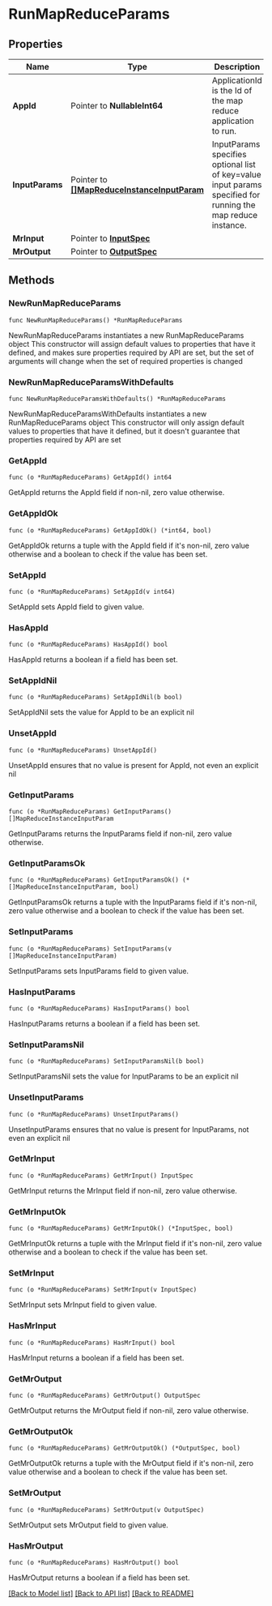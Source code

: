 # RunMapReduceParams

## Properties

Name | Type | Description | Notes
------------ | ------------- | ------------- | -------------
**AppId** | Pointer to **NullableInt64** | ApplicationId is the Id of the map reduce application to run. | [optional] 
**InputParams** | Pointer to [**[]MapReduceInstanceInputParam**](MapReduceInstanceInputParam.md) | InputParams specifies optional list of key&#x3D;value input params specified for running the map reduce instance. | [optional] 
**MrInput** | Pointer to [**InputSpec**](InputSpec.md) |  | [optional] 
**MrOutput** | Pointer to [**OutputSpec**](OutputSpec.md) |  | [optional] 

## Methods

### NewRunMapReduceParams

`func NewRunMapReduceParams() *RunMapReduceParams`

NewRunMapReduceParams instantiates a new RunMapReduceParams object
This constructor will assign default values to properties that have it defined,
and makes sure properties required by API are set, but the set of arguments
will change when the set of required properties is changed

### NewRunMapReduceParamsWithDefaults

`func NewRunMapReduceParamsWithDefaults() *RunMapReduceParams`

NewRunMapReduceParamsWithDefaults instantiates a new RunMapReduceParams object
This constructor will only assign default values to properties that have it defined,
but it doesn't guarantee that properties required by API are set

### GetAppId

`func (o *RunMapReduceParams) GetAppId() int64`

GetAppId returns the AppId field if non-nil, zero value otherwise.

### GetAppIdOk

`func (o *RunMapReduceParams) GetAppIdOk() (*int64, bool)`

GetAppIdOk returns a tuple with the AppId field if it's non-nil, zero value otherwise
and a boolean to check if the value has been set.

### SetAppId

`func (o *RunMapReduceParams) SetAppId(v int64)`

SetAppId sets AppId field to given value.

### HasAppId

`func (o *RunMapReduceParams) HasAppId() bool`

HasAppId returns a boolean if a field has been set.

### SetAppIdNil

`func (o *RunMapReduceParams) SetAppIdNil(b bool)`

 SetAppIdNil sets the value for AppId to be an explicit nil

### UnsetAppId
`func (o *RunMapReduceParams) UnsetAppId()`

UnsetAppId ensures that no value is present for AppId, not even an explicit nil
### GetInputParams

`func (o *RunMapReduceParams) GetInputParams() []MapReduceInstanceInputParam`

GetInputParams returns the InputParams field if non-nil, zero value otherwise.

### GetInputParamsOk

`func (o *RunMapReduceParams) GetInputParamsOk() (*[]MapReduceInstanceInputParam, bool)`

GetInputParamsOk returns a tuple with the InputParams field if it's non-nil, zero value otherwise
and a boolean to check if the value has been set.

### SetInputParams

`func (o *RunMapReduceParams) SetInputParams(v []MapReduceInstanceInputParam)`

SetInputParams sets InputParams field to given value.

### HasInputParams

`func (o *RunMapReduceParams) HasInputParams() bool`

HasInputParams returns a boolean if a field has been set.

### SetInputParamsNil

`func (o *RunMapReduceParams) SetInputParamsNil(b bool)`

 SetInputParamsNil sets the value for InputParams to be an explicit nil

### UnsetInputParams
`func (o *RunMapReduceParams) UnsetInputParams()`

UnsetInputParams ensures that no value is present for InputParams, not even an explicit nil
### GetMrInput

`func (o *RunMapReduceParams) GetMrInput() InputSpec`

GetMrInput returns the MrInput field if non-nil, zero value otherwise.

### GetMrInputOk

`func (o *RunMapReduceParams) GetMrInputOk() (*InputSpec, bool)`

GetMrInputOk returns a tuple with the MrInput field if it's non-nil, zero value otherwise
and a boolean to check if the value has been set.

### SetMrInput

`func (o *RunMapReduceParams) SetMrInput(v InputSpec)`

SetMrInput sets MrInput field to given value.

### HasMrInput

`func (o *RunMapReduceParams) HasMrInput() bool`

HasMrInput returns a boolean if a field has been set.

### GetMrOutput

`func (o *RunMapReduceParams) GetMrOutput() OutputSpec`

GetMrOutput returns the MrOutput field if non-nil, zero value otherwise.

### GetMrOutputOk

`func (o *RunMapReduceParams) GetMrOutputOk() (*OutputSpec, bool)`

GetMrOutputOk returns a tuple with the MrOutput field if it's non-nil, zero value otherwise
and a boolean to check if the value has been set.

### SetMrOutput

`func (o *RunMapReduceParams) SetMrOutput(v OutputSpec)`

SetMrOutput sets MrOutput field to given value.

### HasMrOutput

`func (o *RunMapReduceParams) HasMrOutput() bool`

HasMrOutput returns a boolean if a field has been set.


[[Back to Model list]](../README.md#documentation-for-models) [[Back to API list]](../README.md#documentation-for-api-endpoints) [[Back to README]](../README.md)



